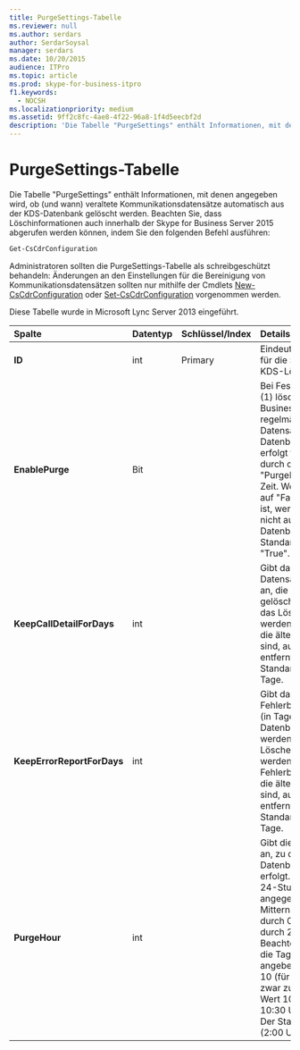 ```yaml
---
title: PurgeSettings-Tabelle
ms.reviewer: null
ms.author: serdars
author: SerdarSoysal
manager: serdars
ms.date: 10/20/2015
audience: ITPro
ms.topic: article
ms.prod: skype-for-business-itpro
f1.keywords:
  - NOCSH
ms.localizationpriority: medium
ms.assetid: 9ff2c8fc-4ae8-4f22-96a8-1f4d5eecbf2d
description: 'Die Tabelle "PurgeSettings" enthält Informationen, mit denen angegeben wird, ob (und wann) veraltete Kommunikationsdatensätze automatisch aus der KDS-Datenbank gelöscht werden. Beachten Sie, dass Löschinformationen auch innerhalb der Skype for Business Server 2015 abgerufen werden können, indem Sie den folgenden Befehl ausführen:'
---
```


# <a name="purgesettings-table"></a>PurgeSettings-Tabelle
 
Die Tabelle "PurgeSettings" enthält Informationen, mit denen angegeben wird, ob (und wann) veraltete Kommunikationsdatensätze automatisch aus der KDS-Datenbank gelöscht werden. Beachten Sie, dass Löschinformationen auch innerhalb der Skype for Business Server 2015 abgerufen werden können, indem Sie den folgenden Befehl ausführen:
  
```PowerShell
Get-CsCdrConfiguration
```

Administratoren sollten die PurgeSettings-Tabelle als schreibgeschützt behandeln: Änderungen an den Einstellungen für die Bereinigung von Kommunikationsdatensätzen sollten nur mithilfe der Cmdlets [New-CsCdrConfiguration](/powershell/module/skype/new-cscdrconfiguration?view=skype-ps) oder [Set-CsCdrConfiguration](/powershell/module/skype/set-cscdrconfiguration?view=skype-ps) vorgenommen werden.
  
Diese Tabelle wurde in Microsoft Lync Server 2013 eingeführt.
  
|**Spalte**|**Datentyp**|**Schlüssel/Index**|**Details**|
|:-----|:-----|:-----|:-----|
|**ID** <br/> |int  <br/> |Primary  <br/> |Eindeutige Bezeichnung für die Sammlung der KDS-Löscheinstellungen.  <br/> |
|**EnablePurge** <br/> |Bit  <br/> ||Bei Festlegung auf True (1) löscht Skype for Business Server 2015 regelmäßig veraltete Datensätze aus der KDS-Datenbank. Die Löschung erfolgt täglich zu der durch die Einstellung "PurgeHour" festgelegten Zeit. Wenn die Einstellung auf "False" (0) festgelegt ist, werden die Datensätze nicht automatisch aus der Datenbank gelöscht. Der Standardwert lautet "True".  <br/> |
|**KeepCallDetailForDays** <br/> |int  <br/> ||Gibt das Alter von KDS-Datensätzen (in Tagen) an, die aus der Datenbank gelöscht werden: wenn das Löschen aktiviert ist, werden KDS-Datensätze, die älter als dieser Wert sind, aus der Datenbank entfernt. Der Standardwert lautet 60 Tage.  <br/> |
|**KeepErrorReportForDays** <br/> |int  <br/> ||Gibt das Alter von Fehlerberichtsdatensätzen (in Tagen) an, die aus der Datenbank gelöscht werden: wenn das Löschen aktiviert ist, werden Fehlerberichtsdatensätze, die älter als dieser Wert sind, aus der Datenbank entfernt. Der Standardwert lautet 60 Tage.  <br/> |
|**PurgeHour** <br/> |int  <br/> ||Gibt die lokale Tageszeit an, zu der die Datenbanklöschung erfolgt. Die Uhrzeit wird im 24-Stunden-Format angegeben, wobei Mitternacht (12:00 AM) durch 0 und 11:00 PM durch 23 dargestellt wird. Beachten Sie, dass Sie nur die Tagesstunden angeben können: der Wert 10 (für 10:00 Uhr) ist zwar zulässig, aber der Wert 10:30 oder 10.5 (für 10:30 Uhr) ist unzulässig. Der Standardwert lautet 2 (2:00 Uhr).  <br/> |
